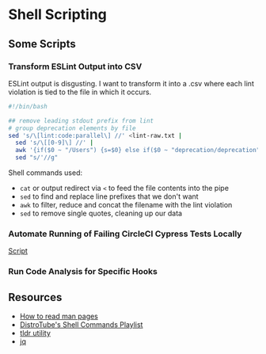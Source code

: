 # Shell Scripting

## Some Scripts

### Transform ESLint Output into CSV

ESLint output is disgusting. I want to transform it into a .csv where each lint violation is tied to the file in which it occurs.

```sh
#!/bin/bash

## remove leading stdout prefix from lint
# group deprecation elements by file
sed 's/\[lint:code:parallel\] //' <lint-raw.txt |
  sed 's/\[[0-9]\] //' |
  awk '{if($0 ~ "/Users") {s=$0} else if($0 ~ "deprecation/deprecation") {printf "%s,%s\n", s, $3}}' |
  sed "s/'//g"
```

Shell commands used:
- `cat` or output redirect via `<` to feed the file contents into the pipe
- `sed` to find and replace line prefixes that we don't want
- `awk` to filter, reduce and concat the filename with the lint violation
- `sed` to remove single quotes, cleaning up our data

### Automate Running of Failing CircleCI Cypress Tests Locally

[Script](https://github.com/shipt/segway-next/blob/ab52e404d192c654b5231ef513418f35d0600238/scripts/run-failed-circle-cy-tests-locally.sh#L31)

### Run Code Analysis for Specific Hooks

## Resources
- [How to read man pages](https://www.geeksforgeeks.org/man-command-in-linux-with-examples/)
- [DistroTube's Shell Commands Playlist](https://www.youtube.com/playlist?list=PL5--8gKSku174EnRTbP4DzU2W80Q1vqtm)
- [tldr utility](https://github.com/tldr-pages/tldr)
- [jq](https://jqlang.github.io/jq/)
